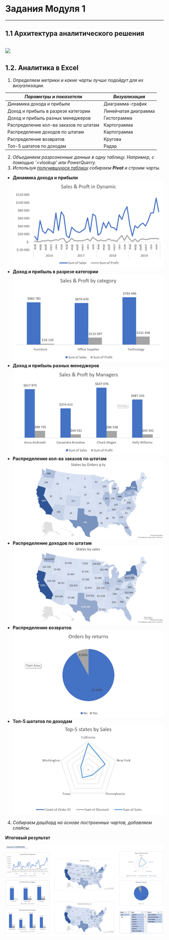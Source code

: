 #   Задания Модуля 1
---
## 1.1 Архитектура аналитического решения

![](https://github.com/tangokarimoff/datalearn/blob/main/de101\Module01\pics\data_model.JPG)
---
## 1.2. Аналитика в Excel

1. *Определяем метрики и какие чарты лучше подойдут для их визуализации.*
   
|***Параметры и показатели***|***Визуализация***|
|---|---|
|Динамика дохода и прибыли|Диаграмма-график|
|Доход и прибыль в разрезе категории|Линейчатая диаграмма|
|Доход и прибыль разных менеджеров|Гистограмма|
|Распределение кол-ва заказов по штатам|Картограмма|
|Распределение доходов по штатам|Картограмма|
|Распределение возвратов|Кругова|
|Топ-5 шататов по доходам|Радар|
   
2. *Объединяем разрозненные данные в одну таблицу. Например, с помощью '=vlookup' или PowerQuerry.*
3. *Используя [получившуюся таблицу](https://github.com/tangokarimoff/datalearn/blob/main/de101/Module01/Superstore.xlsx) собираем **Pivot** и строим чарты.* 

- **Динамика дохода и прибыли**
![](https://github.com/tangokarimoff/datalearn/blob/main/de101/Module01/pics/sales_profit.png)
- **Доход и прибыль в разрезе категории**
![](https://github.com/tangokarimoff/datalearn/blob/main/de101/Module01/pics/sales_category.png)
- **Доход и прибыль разных менеджеров**
![](https://github.com/tangokarimoff/datalearn/blob/main/de101/Module01/pics/sales_managers.png)
- **Распределение кол-ва заказов по штатам**
![](https://github.com/tangokarimoff/datalearn/blob/main/de101/Module01/pics/states_orders.png)
- **Распределение доходов по штатам**
![](https://github.com/tangokarimoff/datalearn/blob/main/de101/Module01/pics/states_sales.png)
- **Распределение возвратов**
![](https://github.com/tangokarimoff/datalearn/blob/main/de101/Module01/pics/orders_returns.png)
- **Топ-5 шататов по доходам**
![](https://github.com/tangokarimoff/datalearn/blob/main/de101/Module01/pics/top5states.png)

4. *Собираем дашборд на основе построенных чартов, добавляем слайсы.*
   
**Итоговый результат**

   ![](https://github.com/tangokarimoff/datalearn/blob/main/de101/Module01/pics/Dashboard_screen.png)

